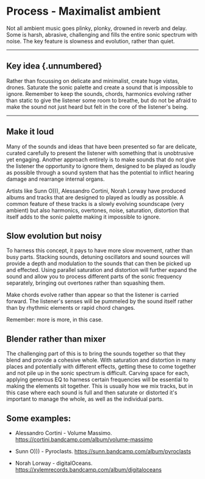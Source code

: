 # Process - Maximalist ambient

Not all ambient music goes plinky, plonky, drowned in reverb and delay. Some is harsh, abrasive, challenging and fills the entire sonic spectrum with noise. The key feature is slowness and evolution, rather than quiet.

------------------------------------------------------------------------

## Key idea {.unnumbered}

Rather than focussing on delicate and minimalist, create huge vistas, drones. Saturate the sonic palette and create a sound that is impossible to ignore. Remember to keep the sounds, chords, harmonics evolving rather than static to give the listener some room to breathe, but do not be afraid to make the sound not just heard but felt in the core of the listener's being.

------------------------------------------------------------------------

## Make it loud

Many of the sounds and ideas that have been presented so far are delicate, curated carefully to present the listener with something that is unobtrusive yet engaging. Another approach entirely is to make sounds that do not give the listener the opportunity to ignore them, designed to be played as loudly as possible through a sound system that has the potential to inflict hearing damage and rearrange internal organs.

Artists like Sunn O))), Alessandro Cortini, Norah Lorway have produced albums and tracks that are designed to played as loudly as possible. A common feature of these tracks is a slowly evolving soundscape (very ambient) but also harmonics, overtones, noise, saturation, distortion that itself adds to the sonic palette making it impossible to ignore.

## Slow evolution but noisy

To harness this concept, it pays to have more slow movement, rather than busy parts. Stacking sounds, detuning oscillators and sound sources will provide a depth and modulation to the sounds that can then be picked up and effected. Using parallel saturation and distortion will further expand the sound and allow you to process different parts of the sonic frequency separately, bringing out overtones rather than squashing them.

Make chords evolve rather than appear so that the listener is carried forward. The listener's senses will be pummeled by the sound itself rather than by rhythmic elements or rapid chord changes.

Remember: more is more, in this case.

## Blender rather than mixer

The challenging part of this is to bring the sounds together so that they blend and provide a cohesive whole. With saturation and distortion in many places and potentially with different effects, getting these to come together and not pile up in the sonic spectrum is difficult. Carving space for each, applying generous EQ to harness certain frequencies will be essential to making the elements sit together. This is usually how we mix tracks, but in this case where each sound is full and then saturate or distorted it's important to manage the whole, as well as the individual parts.

## Some examples:

-   Alessandro Cortini - Volume Massimo. <https://cortini.bandcamp.com/album/volume-massimo>

-   Sunn O))) - Pyroclasts. <https://sunn.bandcamp.com/album/pyroclasts>

-   Norah Lorway - digitalOceans. <https://xylemrecords.bandcamp.com/album/digitaloceans>
